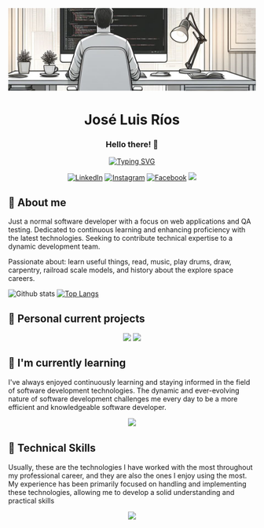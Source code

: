 <!-- Header section -->
<img alt="Me programmer" src="./images/me.png">
<h1 align="center">José Luis Ríos</h1>
<h3 align="center">Hello there! 👋</h3>
<div align="center">
    <a href="https://git.io/typing-svg">
        <img src="https://readme-typing-svg.demolab.com?font=Fira+Code&size=28&pause=1000&color=02DF49&center=true&random=false&width=435&lines=Software+Engineer;Always+learning+new+things" alt="Typing SVG" />
    </a>
</div>
<div align="center">

[![LinkedIn](https://img.shields.io/badge/LinkedIn-0077B5?style=for-the-badge&logo=linkedin&logoColor=white)](https://www.linkedin.com/in/jlrd75/)
[![Instagram](https://img.shields.io/badge/Instagram-E4405F?style=for-the-badge&logo=instagram&logoColor=white)](https://www.instagram.com/nowhere_man_75/)
[![Facebook](https://img.shields.io/badge/Facebook-1877F2?style=for-the-badge&logo=facebook&logoColor=white)](https://www.facebook.com/hal9k75/)
![](https://komarev.com/ghpvc/?username=jlrios&color=brightgreen&style=for-the-badge)
</div>

<!-- About me, section -->
<h2>🐻 About me</h2>
<p>
    Just a normal software developer with a focus on web applications and QA testing. Dedicated to continuous learning and enhancing proficiency with the latest technologies. Seeking to contribute technical expertise to a dynamic development team.
</p>
<p>
    Passionate about: learn useful things, read, music, play drums, draw, carpentry, railroad scale models, and history about the explore space careers.
</p>

![Github stats](https://github-readme-stats.vercel.app/api?username=jlrios&theme=radical&show_icons=true&count_private=true&hide=issues)
[![Top Langs](https://github-readme-stats.vercel.app/api/top-langs/?username=jlrios&theme=radical&layout=compact)](https://github.com/yeazin)

<h2>🔭 Personal current projects</h2>
<p align="center">
    <img src="https://github-readme-stats.vercel.app/api/pin/?username=jlrios&theme=react&repo=aldana-photography"/>
    <img src="https://github-readme-stats.vercel.app/api/pin/?username=jlrios&theme=react&repo=aldana-photography"/>
</p>

<h2>🌱 I'm currently learning</h2>
<p>
    I've always enjoyed continuously learning and staying informed in the field of software development technologies. The dynamic and ever-evolving nature of software development challenges me every day to be a more efficient and knowledgeable software developer.
</p>
<p align="center">
    <a href="https://skillicons.dev">
        <img src="https://skillicons.dev/icons?i=spring,react&theme=light"/>
    </a>
</p>

<h2>🚀 Technical Skills</h2>
<p>
    Usually, these are the technologies I have worked with the most throughout my professional career, and they are also the ones I enjoy using the most. My experience has been primarily focused on handling and implementing these technologies, allowing me to develop a solid understanding and practical skills
</p>
<p align="center">
    <a href="https://skillicons.dev">
        <img src="https://skillicons.dev/icons?i=html,js,css,nodejs,express,java,mongo,git&theme=light"/>
    </a>
</p>






